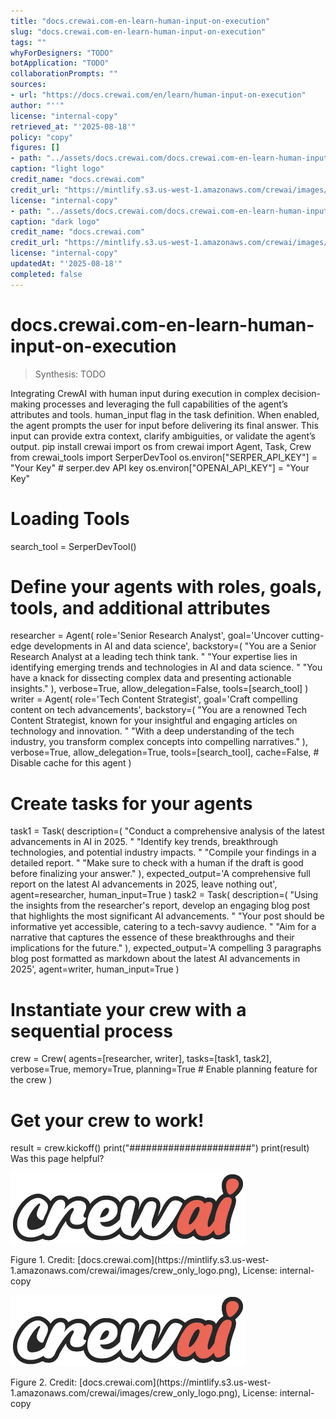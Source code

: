 ```yaml
---
title: "docs.crewai.com-en-learn-human-input-on-execution"
slug: "docs.crewai.com-en-learn-human-input-on-execution"
tags: ""
whyForDesigners: "TODO"
botApplication: "TODO"
collaborationPrompts: ""
sources:
- url: "https://docs.crewai.com/en/learn/human-input-on-execution"
author: "''"
license: "internal-copy"
retrieved_at: "'2025-08-18'"
policy: "copy"
figures: []
- path: "../assets/docs.crewai.com/docs.crewai.com-en-learn-human-input-on-execution/71bc45159c09.webp"
caption: "light logo"
credit_name: "docs.crewai.com"
credit_url: "https://mintlify.s3.us-west-1.amazonaws.com/crewai/images/crew_only_logo.png"
license: "internal-copy"
- path: "../assets/docs.crewai.com/docs.crewai.com-en-learn-human-input-on-execution/71bc45159c09.webp"
caption: "dark logo"
credit_name: "docs.crewai.com"
credit_url: "https://mintlify.s3.us-west-1.amazonaws.com/crewai/images/crew_only_logo.png"
license: "internal-copy"
updatedAt: "'2025-08-18'"
completed: false
---
```


# docs.crewai.com-en-learn-human-input-on-execution

> Synthesis: TODO

Integrating CrewAI with human input during execution in complex decision-making processes and leveraging the full capabilities of the agent’s attributes and tools.
human_input flag in the task definition. When enabled, the agent prompts the user for input before delivering its final answer.
This input can provide extra context, clarify ambiguities, or validate the agent’s output.
pip install crewai
import os
from crewai import Agent, Task, Crew
from crewai_tools import SerperDevTool
os.environ["SERPER_API_KEY"] = "Your Key" # serper.dev API key
os.environ["OPENAI_API_KEY"] = "Your Key"
# Loading Tools
search_tool = SerperDevTool()
# Define your agents with roles, goals, tools, and additional attributes
researcher = Agent(
role='Senior Research Analyst',
goal='Uncover cutting-edge developments in AI and data science',
backstory=(
"You are a Senior Research Analyst at a leading tech think tank. "
"Your expertise lies in identifying emerging trends and technologies in AI and data science. "
"You have a knack for dissecting complex data and presenting actionable insights."
),
verbose=True,
allow_delegation=False,
tools=[search_tool]
)
writer = Agent(
role='Tech Content Strategist',
goal='Craft compelling content on tech advancements',
backstory=(
"You are a renowned Tech Content Strategist, known for your insightful and engaging articles on technology and innovation. "
"With a deep understanding of the tech industry, you transform complex concepts into compelling narratives."
),
verbose=True,
allow_delegation=True,
tools=[search_tool],
cache=False, # Disable cache for this agent
)
# Create tasks for your agents
task1 = Task(
description=(
"Conduct a comprehensive analysis of the latest advancements in AI in 2025. "
"Identify key trends, breakthrough technologies, and potential industry impacts. "
"Compile your findings in a detailed report. "
"Make sure to check with a human if the draft is good before finalizing your answer."
),
expected_output='A comprehensive full report on the latest AI advancements in 2025, leave nothing out',
agent=researcher,
human_input=True
)
task2 = Task(
description=(
"Using the insights from the researcher\'s report, develop an engaging blog post that highlights the most significant AI advancements. "
"Your post should be informative yet accessible, catering to a tech-savvy audience. "
"Aim for a narrative that captures the essence of these breakthroughs and their implications for the future."
),
expected_output='A compelling 3 paragraphs blog post formatted as markdown about the latest AI advancements in 2025',
agent=writer,
human_input=True
)
# Instantiate your crew with a sequential process
crew = Crew(
agents=[researcher, writer],
tasks=[task1, task2],
verbose=True,
memory=True,
planning=True # Enable planning feature for the crew
)
# Get your crew to work!
result = crew.kickoff()
print("######################")
print(result)
Was this page helpful?

![light logo](../assets/docs.crewai.com/docs.crewai.com-en-learn-human-input-on-execution/71bc45159c09.webp)
<figcaption>Figure 1. Credit: [docs.crewai.com](https://mintlify.s3.us-west-1.amazonaws.com/crewai/images/crew_only_logo.png), License: internal-copy</figcaption>

![dark logo](../assets/docs.crewai.com/docs.crewai.com-en-learn-human-input-on-execution/71bc45159c09.webp)
<figcaption>Figure 2. Credit: [docs.crewai.com](https://mintlify.s3.us-west-1.amazonaws.com/crewai/images/crew_only_logo.png), License: internal-copy</figcaption>
